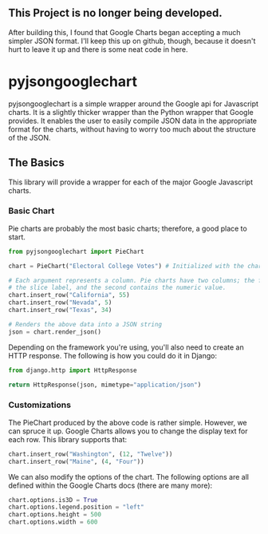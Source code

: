 ## This Project is no longer being developed. 
After building this, I found that Google Charts began accepting a much simpler
JSON format. I'll keep this up on github, though, because it doesn't hurt to leave
it up and there is some neat code in here. 


pyjsongooglechart
=================

pyjsongooglechart is a simple wrapper around the Google api for Javascript
charts. It is a slightly thicker wrapper than the Python wrapper that Google
provides. It enables the user to easily compile JSON data in the appropriate
format for the charts, without having to worry too much about the structure
of the JSON.


The Basics
----------
This library will provide a wrapper for each of the major Google Javascript
charts.


### Basic Chart
Pie charts are probably the most basic charts; therefore, a good place to start.

```python
from pyjsongooglechart import PieChart

chart = PieChart("Electoral College Votes") # Initialized with the chart title

# Each argument represents a column. Pie charts have two columns; the first for
# the slice label, and the second contains the numeric value.
chart.insert_row("California", 55)
chart.insert_row("Nevada", 5)
chart.insert_row("Texas", 34)

# Renders the above data into a JSON string
json = chart.render_json()
```

Depending on the framework you're using, you'll also need to create
an HTTP response. The following is how you could do it in Django:

```python
from django.http import HttpResponse

return HttpResponse(json, mimetype="application/json")
```

### Customizations
The PieChart produced by the above code is rather simple. However, we can spruce
it up. Google Charts allows you to change the display text for each row. This
library supports that:

```python
chart.insert_row("Washington", (12, "Twelve"))
chart.insert_row("Maine", (4, "Four"))
```

We can also modify the options of the chart. The following options are all
defined within the Google Charts docs (there are many more):

```python
chart.options.is3D = True
chart.options.legend.position = "left"
chart.options.height = 500
chart.options.width = 600
```

